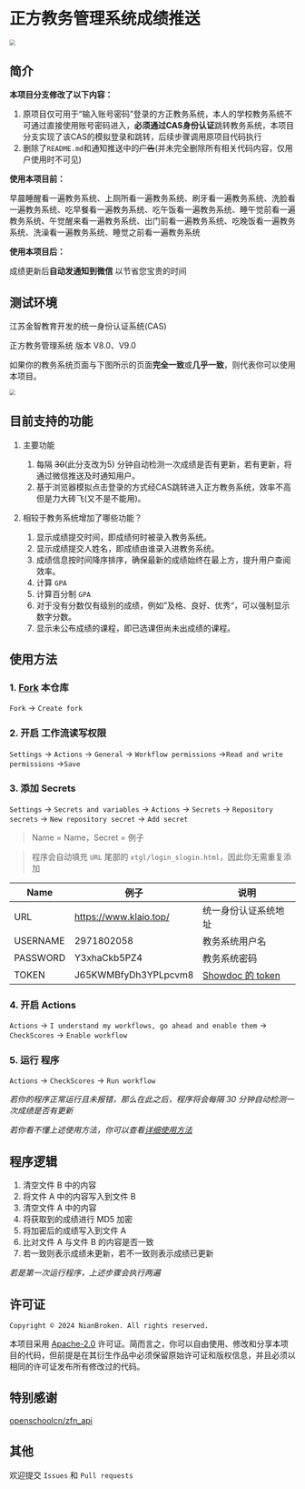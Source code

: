 # 正方教务管理系统成绩推送

<img src="https://raw.githubusercontent.com/NianBroken/ZFCheckScores/main/img/7.jpg" style="zoom:60%;" />

## 简介

**本项目分支修改了以下内容：**

1. 原项目仅可用于“输入账号密码”登录的方正教务系统，本人的学校教务系统不可通过直接使用账号密码进入，**必须通过CAS身份认证**跳转教务系统，本项目分支实现了该CAS的模拟登录和跳转，后续步骤调用原项目代码执行
2. 删除了`README.md`和通知推送中的~~广告~~(并未完全删除所有相关代码内容，仅用户使用时不可见)

**使用本项目前：**

早晨睡醒看一遍教务系统、上厕所看一遍教务系统、刷牙看一遍教务系统、洗脸看一遍教务系统、吃早餐看一遍教务系统、吃午饭看一遍教务系统、睡午觉前看一遍教务系统、午觉醒来看一遍教务系统、出门前看一遍教务系统、吃晚饭看一遍教务系统、洗澡看一遍教务系统、睡觉之前看一遍教务系统

**使用本项目后：**

成绩更新后**自动发通知到微信** 以节省您宝贵的时间

## 测试环境

江苏金智教育开发的统一身份认证系统(CAS)

正方教务管理系统 版本 V8.0、V9.0

如果你的教务系统页面与下图所示的页面**完全一致**或**几乎一致**，则代表你可以使用本项目。

<img src="https://raw.githubusercontent.com/NianBroken/ZFCheckScores/main/img/9.png" style="zoom:60%;" />

## 目前支持的功能

1. 主要功能

   1. 每隔 ~~30~~(此分支改为5) 分钟自动检测一次成绩是否有更新，若有更新，将通过微信推送及时通知用户。
   2. 基于浏览器模拟点击登录的方式经CAS跳转进入正方教务系统，效率不高但是力大砖飞(又不是不能用)。

2. 相较于教务系统增加了哪些功能？

   1. 显示成绩提交时间，即成绩何时被录入教务系统。
   2. 显示成绩提交人姓名，即成绩由谁录入进教务系统。
   3. 成绩信息按时间降序排序，确保最新的成绩始终在最上方，提升用户查阅效率。
   4. 计算 `GPA`
   5. 计算百分制 `GPA`
   6. 对于没有分数仅有级别的成绩，例如”及格、良好、优秀“，可以强制显示数字分数。
   7. 显示未公布成绩的课程，即已选课但尚未出成绩的课程。

## 使用方法

### 1. [Fork](https://github.com/NianBroken/ZFCheckScores/fork "Fork") 本仓库

`Fork` → `Create fork`

### 2. 开启 工作流读写权限

`Settings` → `Actions` → `General` → `Workflow permissions` →`Read and write permissions` →`Save`

### 3. 添加 Secrets

`Settings` → `Secrets and variables` → `Actions` → `Secrets` → `Repository secrets` → `New repository secret` → `Add secret`

> Name = Name，Secret = 例子

> 程序会自动填充 `URL` 尾部的 `xtgl/login_slogin.html`，因此你无需重复添加

| Name     | 例子                   | 说明                                                                      |
| -------- | ---------------------- | ------------------------------------------------------------------------- |
| URL      | https://www.klaio.top/ | 统一身份认证系统地址                                                              |
| USERNAME | 2971802058             | 教务系统用户名                                                            |
| PASSWORD | Y3xhaCkb5PZ4           | 教务系统密码                                                              |
| TOKEN    | J65KWMBfyDh3YPLpcvm8   | [Showdoc 的 token](https://push.showdoc.com.cn/#/push "Showdoc 的 token") |

### 4. 开启 Actions

`Actions` → `I understand my workflows, go ahead and enable them` → `CheckScores` → `Enable workflow`

### 5. 运行 程序

`Actions` → `CheckScores` → `Run workflow`

_若你的程序正常运行且未报错，那么在此之后，程序将会每隔 30 分钟自动检测一次成绩是否有更新_

_若你看不懂上述使用方法，你可以查看[详细使用方法](https://nianbroken.github.io/ZFCheckScores/ "详细使用方法")_

## 程序逻辑

1. 清空文件 B 中的内容
2. 将文件 A 中的内容写入到文件 B
3. 清空文件 A 中的内容
4. 将获取到的成绩进行 MD5 加密
5. 将加密后的成绩写入到文件 A
6. 比对文件 A 与文件 B 的内容是否一致
7. 若一致则表示成绩未更新，若不一致则表示成绩已更新

_若是第一次运行程序，上述步骤会执行两遍_

## 许可证

`Copyright © 2024 NianBroken. All rights reserved.`

本项目采用 [Apache-2.0](https://www.apache.org/licenses/LICENSE-2.0 "Apache-2.0") 许可证。简而言之，你可以自由使用、修改和分享本项目的代码，但前提是在其衍生作品中必须保留原始许可证和版权信息，并且必须以相同的许可证发布所有修改过的代码。

## 特别感谢

[openschoolcn/zfn_api](https://github.com/openschoolcn/zfn_api "openschoolcn/zfn_api")

## 其他

欢迎提交 `Issues` 和 `Pull requests`
